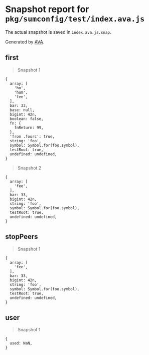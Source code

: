 # Snapshot report for `pkg/sumconfig/test/index.ava.js`

The actual snapshot is saved in `index.ava.js.snap`.

Generated by [AVA](https://avajs.dev).

## first

> Snapshot 1

    {
      array: [
        'ho',
        'hum',
        'fee',
      ],
      bar: 33,
      base: null,
      bigint: 42n,
      boolean: false,
      fn: {
        fnReturn: 99,
      },
      'from .foorc': true,
      string: 'foo',
      symbol: Symbol.for(foo.symbol),
      testRoot: true,
      undefined: undefined,
    }

> Snapshot 2

    {
      array: [
        'fee',
      ],
      bar: 33,
      bigint: 42n,
      string: 'foo',
      symbol: Symbol.for(foo.symbol),
      testRoot: true,
      undefined: undefined,
    }

## stopPeers

> Snapshot 1

    {
      array: [
        'fee',
      ],
      bar: 33,
      bigint: 42n,
      string: 'foo',
      symbol: Symbol.for(foo.symbol),
      testRoot: true,
      undefined: undefined,
    }

## user

> Snapshot 1

    {
      used: NaN,
    }
